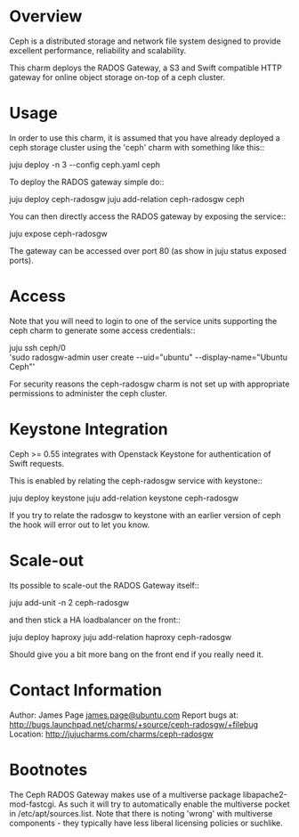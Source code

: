 Overview
========

Ceph is a distributed storage and network file system designed to provide
excellent performance, reliability and scalability.

This charm deploys the RADOS Gateway, a S3 and Swift compatible HTTP gateway
for online object storage on-top of a ceph cluster.

Usage
=====

In order to use this charm, it is assumed that you have already deployed a ceph
storage cluster using the 'ceph' charm with something like this::

   juju deploy -n 3 --config ceph.yaml ceph

To deploy the RADOS gateway simple do::

   juju deploy ceph-radosgw
   juju add-relation ceph-radosgw ceph

You can then directly access the RADOS gateway by exposing the service::

   juju expose ceph-radosgw

The gateway can be accessed over port 80 (as show in juju status exposed
ports).

Access
======

Note that you will need to login to one of the service units supporting the
ceph charm to generate some access credentials::

   juju ssh ceph/0 \
      'sudo radosgw-admin user create --uid="ubuntu" --display-name="Ubuntu Ceph"'

For security reasons the ceph-radosgw charm is not set up with appropriate
permissions to administer the ceph cluster.

Keystone Integration
====================

Ceph >= 0.55 integrates with Openstack Keystone for authentication of Swift requests.

This is enabled by relating the ceph-radosgw service with keystone::

   juju deploy keystone
   juju add-relation keystone ceph-radosgw

If you try to relate the radosgw to keystone with an earlier version of ceph the hook
will error out to let you know.

Scale-out
=========

Its possible to scale-out the RADOS Gateway itself::

   juju add-unit -n 2 ceph-radosgw

and then stick a HA loadbalancer on the front::

   juju deploy haproxy
   juju add-relation haproxy ceph-radosgw

Should give you a bit more bang on the front end if you really need it.

Contact Information
===================

Author: James Page <james.page@ubuntu.com>
Report bugs at: http://bugs.launchpad.net/charms/+source/ceph-radosgw/+filebug
Location: http://jujucharms.com/charms/ceph-radosgw

Bootnotes
=========

The Ceph RADOS Gateway makes use of a multiverse package libapache2-mod-fastcgi.
As such it will try to automatically enable the multiverse pocket in
/etc/apt/sources.list.  Note that there is noting 'wrong' with multiverse
components - they typically have less liberal licensing policies or suchlike.
